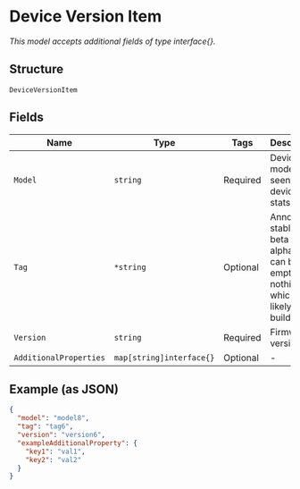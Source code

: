 
# Device Version Item

*This model accepts additional fields of type interface{}.*

## Structure

`DeviceVersionItem`

## Fields

| Name | Type | Tags | Description |
|  --- | --- | --- | --- |
| `Model` | `string` | Required | Device model (as seen in the device stats) |
| `Tag` | `*string` | Optional | Annotation, stable / beta / alpha. Or it can be empty or nothing which is likely a dev build |
| `Version` | `string` | Required | Firmware version |
| `AdditionalProperties` | `map[string]interface{}` | Optional | - |

## Example (as JSON)

```json
{
  "model": "model8",
  "tag": "tag6",
  "version": "version6",
  "exampleAdditionalProperty": {
    "key1": "val1",
    "key2": "val2"
  }
}
```

